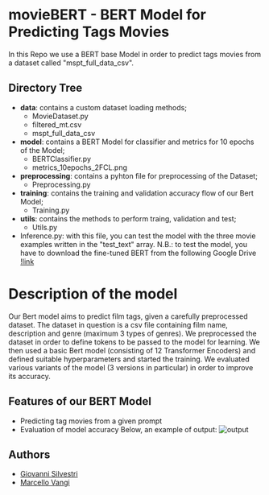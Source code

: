 # movieBERT - BERT Model for Predicting Tags Movies

In this Repo we use a BERT base Model in order to predict tags movies from a dataset called "mspt_full_data_csv".

## Directory Tree
- **data**: contains a custom dataset loading methods;
    - MovieDataset.py
    - filtered_mt.csv
    - mspt_full_data_csv
- **model**: contains a BERT Model for classifier and metrics for 10 epochs of the Model;
    - BERTClassifier.py
    - metrics_10epochs_2FCL.png
- **preprocessing**: contains a pyhton file for preprocessing of the Dataset;
    - Preprocessing.py
- **training**: contains the training and validation accuracy flow of our Bert Model;
    - Training.py
- **utils**: contains the methods to perform traing, validation and test; 
    - Utils.py
- Inference.py: with this file, you can test the model with the three movie examples written in the "test_text" array.
  N.B.: to test the model, you have to download the fine-tuned BERT from the following Google Drive [!link](https://drive.google.com/drive/folders/1NWkrn6-gT-TSUJs-hJcvneqx2Ql7GvIz?usp=sharing)

# Description of the model
Our Bert model aims to predict film tags, given a carefully preprocessed dataset.
The dataset in question is a csv file containing film name, description and genre (maximum 3 types of genres). 
We preprocessed the dataset in order to define tokens to be passed to the model for learning.
We then used a basic Bert model (consisting of 12 Transformer Encoders) and defined suitable hyperparameters and started the training.
We evaluated various variants of the model (3 versions in particular) in order to improve its accuracy.


## Features of our BERT Model 

- Predicting tag movies from a given prompt
- Evaluation of model accuracy
Below, an example of output:
![output](https://i.ibb.co/W6dW8vC/Screenshot-2024-01-10-alle-15-43-40.png)

## Authors

- [Giovanni Silvestri](https://www.github.com/vannisil)
- [Marcello Vangi](https://www.github.com/uzingr)
